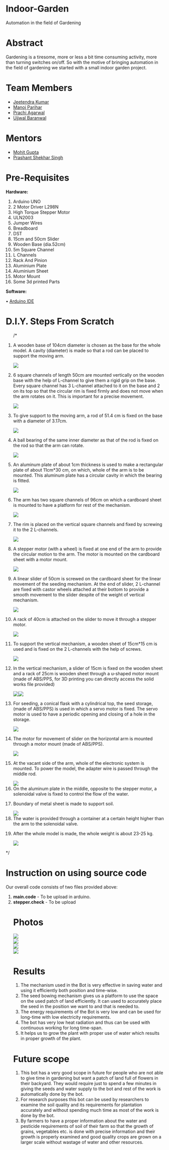 # Indoor-Garden
Automation in the field of Gardening

# Abstract
Gardening is a tiresome, more or less a bit time consuming activity, more than turning switches on/off. So with the motive of bringing automation in the field of gardening we started with a small indoor garden project.

# Team Members
<ul>
<li ><a href="https://www.facebook.com/people/Nitin-Yadav/100002014363690">Jeetendra Kumar</a></li>
<li><a href="https://www.facebook.com/utkarshdeepak23">Manoj Parihar</a></li>
<li><a href="https://www.facebook.com/tathagat.chaurasiya">Prachi Agarwal</a></li>
<li><a href="https://www.facebook.com/profile.php?id=100004414771823">Ujjwal Baranwal</a></li>
</ul>

# Mentors
<ul>
<li><a href="https://www.facebook.com/profile.php?id=100003364416121">Mohit Gupta</a></li>
<li><a href="https://www.facebook.com/prasants021">Prashant Shekhar Singh</a></li>
</ul>

# Pre-Requisites
 
 <b>Hardware:</b>
<ol>
<li>Arduino UNO</li>
<li>2	Motor Driver L298N</li>
<li> High Torque Stepper Motor</li>
<li>ULN2003</li>
<li>Jumper Wires</li>
<li>Breadboard</li>
<li>DST</li>
<li>15cm and 50cm Slider</li>
<li>Wooden Base (dia.52cm)</li>
<li>5m Square Channel</li>
<li>L Channels</li>
<li>Rack And Pinion</li>
<li>Aluminium Plate</li>
<li>Aluminium Sheet</li>
<li>Motor Mount</li>
<li>Some 3d printed Parts</li> 
</ol>

 <b>Software:</b>
 
•	<a href ="https://www.arduino.cc/en/main/software">Arduino IDE</a>

# D.I.Y. Steps From Scratch
<ol>
 /*
<li><p>A wooden base of 104cm diameter is chosen as the base for the whole model. A cavity (diameter) is made so that a rod can be placed to support the moving arm.</p><div><img src="https://github.com/marsiitr/Indoor-Irrigation-System/blob/master/Images/solidworks%20images/1.jpg?raw=true"></div></li>
<li><p>6 square channels of length 50cm are mounted vertically on the wooden base with the help of L-channel to give them a rigid grip on the base. Every square channel has 3 L-channel attached to it on the base and 2 on its top so that the circular rim is fixed firmly and does not move when the arm rotates on it. This is important for a precise movement.</p><div><img src="https://raw.githubusercontent.com/marsiitr/Indoor-Irrigation-System/master/Images/solidworks%20images/2.jpg?raw=true"></div></li>
<li><p>To give support to the moving arm, a rod of 51.4 cm is fixed on the base with a diameter of 3.17cm.</p><div><img src="https://github.com/marsiitr/Indoor-Irrigation-System/blob/master/Images/solidworks%20images/3.jpg?raw=true"></div></li>
<li><p>A ball bearing of the same inner diameter as that of the rod is fixed on the rod so that the arm can rotate.</p><div><img src="https://raw.githubusercontent.com/marsiitr/Indoor-Irrigation-System/master/Images/solidworks%20images/4.jpg"></div></li>
<li><p>An aluminum plate of about 1cm thickness is used to make a rectangular plate of about 11cm*30 cm, on which, whole of the arm is to be mounted. This aluminum plate has a circular cavity in which the bearing is fitted.</p><div><img src="https://raw.githubusercontent.com/marsiitr/Indoor-Irrigation-System/master/Images/solidworks%20images/5.jpg"></div></li>
<li><p>The arm has two square channels of 96cm on which a cardboard sheet is mounted to have a platform for rest of the mechanism.</p><div><img src="https://raw.githubusercontent.com/marsiitr/Indoor-Irrigation-System/master/Images/solidworks%20images/6.jpg"></div></li>
<li><p>The rim is placed on the vertical square channels and fixed by screwing it to the 2 L-channels.</p><div><img src="https://raw.githubusercontent.com/marsiitr/Indoor-Irrigation-System/master/Images/solidworks%20images/7.jpg"></div></li>
<li><p>A stepper motor (with a wheel) is fixed at one end of the arm to provide the circular motion to the arm. The motor is mounted on the cardboard sheet with a motor mount.</p><div><img src="https://raw.githubusercontent.com/marsiitr/Indoor-Irrigation-System/master/Images/solidworks%20images/8.jpg"></div></li>
<li><p>A linear slider of 50cm is screwed on the cardboard sheet for the linear movement of the seeding mechanism. At the end of slider, 2 L-channel are fixed with castor wheels attached at their bottom to provide a smooth movement to the slider despite of the weight of vertical mechanism.</p><div><img src="https://raw.githubusercontent.com/marsiitr/Indoor-Irrigation-System/master/Images/solidworks%20images/9.jpg"></div></li>
<li><p>A rack of 40cm is attached on the slider to move it through a stepper motor.</p><div><img src="https://raw.githubusercontent.com/marsiitr/Indoor-Irrigation-System/master/Images/solidworks%20images/10.jpg"></div></li>
<li><p>To support the vertical mechanism, a wooden sheet of 15cm*15 cm is used and is fixed on the 2 L-channels with the help of screws.</p><div><img src="https://raw.githubusercontent.com/marsiitr/Indoor-Irrigation-System/master/Images/solidworks%20images/11.jpg"></div></li>
<li><p>In the vertical mechanism, a slider of 15cm is fixed on the wooden sheet and a rack of 25cm is wooden sheet through a u-shaped motor mount (made of ABS/PPS, for 3D printing you can directly access the solid works file provided)</p><div><img src="https://raw.githubusercontent.com/marsiitr/Indoor-Irrigation-System/master/Images/solidworks%20images/12.1.jpg"><img src="https://raw.githubusercontent.com/marsiitr/Indoor-Irrigation-System/master/Images/solidworks%20images/12.2.jpg"></div> </li>
<li><p>For seeding, a conical flask with a cylindrical top, the seed storage, (made of ABS/PPS) is used in which a servo motor is fixed. The servo motor is used to have a periodic opening and closing of a hole in the storage.</p><div><img src="https://raw.githubusercontent.com/marsiitr/Indoor-Irrigation-System/master/Images/solidworks%20images/13.jpg"></div></li>
<li><p>The motor for movement of slider on the horizontal arm is mounted through a motor mount (made of ABS/PPS).</p><div><img src="https://raw.githubusercontent.com/marsiitr/Indoor-Irrigation-System/master/Images/solidworks%20images/14.jpg"></div></li>
<li><p>At the vacant side of the arm, whole of the electronic system is mounted. To power the model, the adapter wire is passed through the middle rod. </p><div><img src="https://raw.githubusercontent.com/marsiitr/Indoor-Irrigation-System/master/Images/solidworks%20images/15.jpg"></div></li>
<li>On the aluminum plate in the middle, opposite to the stepper motor, a solenoidal valve is fixed to control the flow of the water.</li>
<li><p>Boundary of metal sheet is made to support soil.</p><div><img src="https://raw.githubusercontent.com/marsiitr/Indoor-Irrigation-System/master/Images/solidworks%20images/17.1.jpg"></div></li>
<li>The water is provided through a container at a certain height higher than the arm to the solenoidal valve.</li>
<li><p>After the whole model is made, the whole weight is about 23-25 kg.</p><div><img src="https://raw.githubusercontent.com/marsiitr/Indoor-Irrigation-System/master/Images/solidworks%20images/19.1.jpg"></div></li>
</ol> */

# Instruction on using source code
 Our overall code consists of two files provided above:
 <ol>
 <li><b>main.code</b> - To be upload in arduino.
  <li><b>stepper.check</b> - To be upload
  
# Photos
<div>
<img src="https://raw.githubusercontent.com/marsiitr/Indoor-Irrigation-System/master/Images/Project%20Images/ori1.jpg"><br/>
<img src="https://raw.githubusercontent.com/marsiitr/Indoor-Irrigation-System/master/Images/Project%20Images/ori2.jpg"><br/>
<img src="https://raw.githubusercontent.com/marsiitr/Indoor-Irrigation-System/master/Images/Project%20Images/ori3.jpg"><br/>
<img src="https://raw.githubusercontent.com/marsiitr/Indoor-Irrigation-System/master/Images/Project%20Images/ori4.jpg">
</div>

# Results  
1. The mechanism used in the Bot is very effective in saving water and using it efficiently both position and time-wise.
2. The seed bowing mechanism gives us a platform to use the space on the used patch of land efficiently. It can used to accurately place the seed in the position we want to and that is needed to.
3. The energy requirements of the Bot is very low and can be used for long-time with low electricity requirements.
4. The bot has very low heat radiation and thus can be used with continuous working for long time-span.
5. It helps us to grow the plant with proper use of water which results in proper growth of the plant.

# Future scope
 1. This bot has a very good scope in future for people who are not able to give time in gardening but want a patch of land full of   flowers in their backyard. They would require just to spend a few minutes in giving the seeds and water supply to the bot and       rest of the work is automatically done by the bot.
2. For research purposes this bot can be used by researchers to examine the soil quality and its requirements for plantation accurately and without spending much time as most of the work is done by the bot.
3. By farmers to have a proper information about the water and pesticide requirements of soil of their farm so that the growth of grains, vegetables etc. is done with precise information and their growth is properly examined and good quality crops are grown on a larger scale without wastage of water and other resources.
